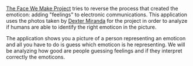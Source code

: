 [The Face We Make Project](http://thefacewemake.org/about/) tries to reverse the process that created the emoticon: adding "feelings" to electronic communications. This application uses the photos taken by [Dexter Miranda](http://dxtr.com/#info) for the project in order to analyze if humans are able to identify the right emoticon in the picture.

The application shows you a picture of a person representing an emoticon and all you have to do is guess which emoticon is he representing. We will be analyzing how good are people guessing feelings and if they interpret correctly the emoticons.
